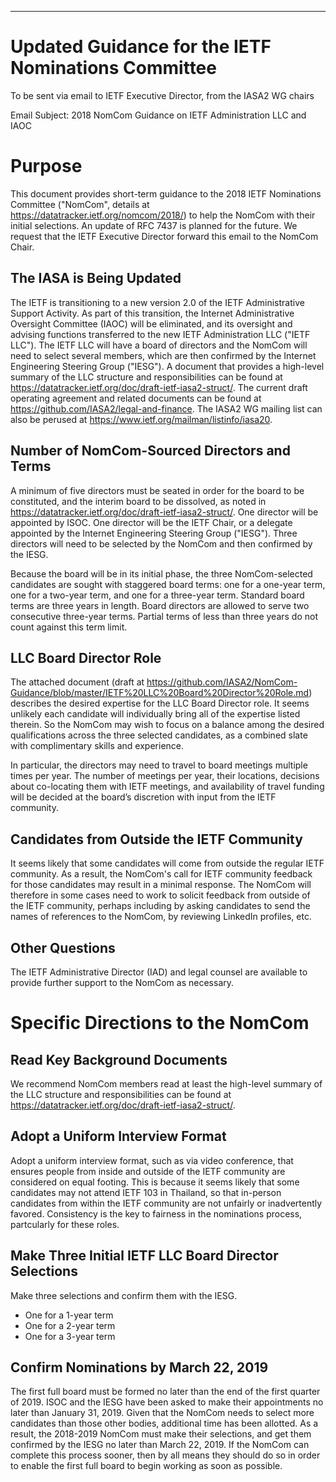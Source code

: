 ---
# Updated Guidance for the IETF Nominations Committee 
To be sent via email to IETF Executive Director, from the IASA2 WG chairs

Email Subject: 2018 NomCom Guidance on IETF Administration LLC and IAOC

# Purpose
This document provides short-term guidance to the 2018 IETF Nominations Committee ("NomCom", details at <https://datatracker.ietf.org/nomcom/2018/>) to help the NomCom with their initial selections. An update of RFC 7437 is planned for the future. We request that the IETF Executive Director forward this email to the NomCom Chair.

## The IASA is Being Updated
The IETF is transitioning to a new version 2.0 of the IETF Administrative Support Activity. As part of this transition, the Internet Administrative Oversight Committee (IAOC) will be eliminated, and its oversight and advising functions transferred to the new IETF Administration LLC ("IETF LLC"). The IETF LLC will have a board of directors and the NomCom will need to select several members, which are then confirmed by the Internet Engineering Steering Group ("IESG"). A document that provides a high-level summary of the LLC structure and responsibilities can be found at <https://datatracker.ietf.org/doc/draft-ietf-iasa2-struct/>. The current draft operating agreement and related documents can be found at <https://github.com/IASA2/legal-and-finance>. The IASA2 WG mailing list can also be perused at <https://www.ietf.org/mailman/listinfo/iasa20>.

## Number of NomCom-Sourced Directors and Terms
A minimum of five directors must be seated in order for the board to be constituted, and the interim board to be dissolved, as noted in <https://datatracker.ietf.org/doc/draft-ietf-iasa2-struct/>. One director will be appointed by ISOC. One director will be the IETF Chair, or a delegate appointed by the Internet Engineering Steering Group ("IESG"). Three directors will need to be selected by the NomCom and then confirmed by the IESG.

Because the board will be in its initial phase, the three NomCom-selected candidates are sought with staggered board terms: one for a one-year term, one for a two-year term, and one for a three-year term. Standard board terms are three years in length. Board directors are allowed to serve two consecutive three-year terms. Partial terms of less than three years do not count against this term limit. 

## LLC Board Director Role
The attached document (draft at https://github.com/IASA2/NomCom-Guidance/blob/master/IETF%20LLC%20Board%20Director%20Role.md) describes the desired expertise for the LLC Board Director role. It seems unlikely each candidate will individually bring all of the expertise listed therein. So the NomCom may wish to focus on a balance among the desired qualifications across the three selected candidates, as a combined slate with complimentary skills and experience.

In particular, the directors may need to travel to board meetings multiple times per year.  The number of meetings per year, their locations, decisions about co-locating them with IETF meetings, and availability of travel funding will be decided at the board’s discretion with input from the IETF community.

## Candidates from Outside the IETF Community
It seems likely that some candidates will come from outside the regular IETF community. As a result, the NomCom's call for IETF community feedback for those candidates may result in a minimal response. The NomCom will therefore in some cases need to work to solicit feedback from outside of the IETF community, perhaps including by asking candidates to send the names of references to the NomCom, by reviewing LinkedIn profiles, etc.

## Other Questions
The IETF Administrative Director (IAD) and legal counsel are available to provide further support to the NomCom as necessary. 

# Specific Directions to the NomCom

## Read Key Background Documents  
We recommend NomCom members read at least the high-level summary of the LLC structure and responsibilities can be found at <https://datatracker.ietf.org/doc/draft-ietf-iasa2-struct/>.

## Adopt a Uniform Interview Format
Adopt a uniform interview format, such as via video conference, that ensures people from inside and outside of the IETF community are considered on equal footing. This is because it seems likely that some candidates may not attend IETF 103 in Thailand, so that in-person candidates from within the IETF community are not unfairly or inadvertently favored. Consistency is the key to fairness in the nominations process, partcularly for these roles. 

## Make Three Initial IETF LLC Board Director Selections
Make three selections and confirm them with the IESG.

* One for a 1-year term
* One for a 2-year term
* One for a 3-year term

## Confirm Nominations by March 22, 2019
The first full board must be formed no later than the end of the first quarter of 2019. ISOC and the IESG have been asked to make their appointments no later than January 31, 2019. Given that the NomCom needs to select more candidates than those other bodies, additional time has been allotted. As a result, the 2018-2019 NomCom must make their selections, and get them confirmed by the IESG no later than March 22, 2019. If the NomCom can complete this process sooner, then by all means they should do so in order to enable the first full board to begin working as soon as possible.
